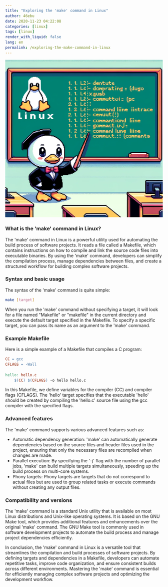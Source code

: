 ```yaml
---
title: "Exploring the 'make' command in Linux"
author: 46ebu
date: 2020-11-23 04:22:08 
categories: [linux]
tags: [linux]
render_with_liquid: false
lang: en
permalink: /exploring-the-make-command-in-linux
---
```


![Intro](/assets/img/post/linux.png)
### What is the 'make' command in Linux?
The 'make' command in Linux is a powerful utility used for automating the build process of software projects. It reads a file called a Makefile, which contains instructions on how to compile and link the source code files into executable binaries. By using the 'make' command, developers can simplify the compilation process, manage dependencies between files, and create a structured workflow for building complex software projects.

### Syntax and basic usage
The syntax of the 'make' command is quite simple:
```bash
make [target]
```
When you run the 'make' command without specifying a target, it will look for a file named "Makefile" or "makefile" in the current directory and execute the default target specified in the Makefile. To specify a specific target, you can pass its name as an argument to the 'make' command.

### Example Makefile
Here is a simple example of a Makefile that compiles a C program:
```makefile
CC = gcc
CFLAGS = -Wall

hello: hello.c
    $(CC) $(CFLAGS) -o hello hello.c
```
In this Makefile, we define variables for the compiler (CC) and compiler flags (CFLAGS). The 'hello' target specifies that the executable 'hello' should be created by compiling the 'hello.c' source file using the gcc compiler with the specified flags.

### Advanced features
The 'make' command supports various advanced features such as:
- Automatic dependency generation: 'make' can automatically generate dependencies based on the source files and header files used in the project, ensuring that only the necessary files are recompiled when changes are made.
- Parallel execution: By specifying the '-j' flag with the number of parallel jobs, 'make' can build multiple targets simultaneously, speeding up the build process on multi-core systems.
- Phony targets: Phony targets are targets that do not correspond to actual files but are used to group related tasks or execute commands without creating any output files.

### Compatibility and versions
The 'make' command is a standard Unix utility that is available on most Linux distributions and Unix-like operating systems. It is based on the GNU Make tool, which provides additional features and enhancements over the original 'make' command. The GNU Make tool is commonly used in software development projects to automate the build process and manage project dependencies efficiently.

In conclusion, the 'make' command in Linux is a versatile tool that streamlines the compilation and build processes of software projects. By defining targets and dependencies in a Makefile, developers can automate repetitive tasks, improve code organization, and ensure consistent builds across different environments. Mastering the 'make' command is essential for efficiently managing complex software projects and optimizing the development workflow.